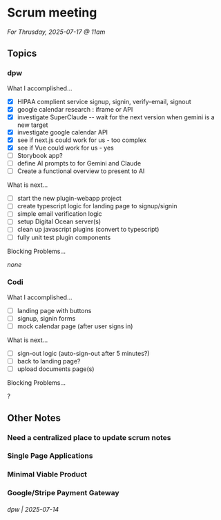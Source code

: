 # Scrum meeting

_For Thrusday, 2025-07-17 @ 11am_

## Topics

### dpw

What I accomplished...

* [x] HIPAA complient service signup, signin, verify-email, signout
* [x] google calendar research : iframe or API
* [X] investigate SuperClaude -- wait for the next version when gemini is a new target
* [x] investigate google calendar API
* [x] see if next.js could work for us - too complex
* [x] see if Vue could work for us - yes
* [ ] Storybook app?
* [ ] define AI prompts to for Gemini and Claude
* [ ] Create a functional overview to present to AI

What is next...

* [ ] start the new plugin-webapp project
* [ ] create typescript logic for landing page to signup/signin
* [ ] simple email verification logic
* [ ] setup Digital Ocean server(s)
* [ ] clean up javascript plugins (convert to typescript)
* [ ] fully unit test plugin components

Blocking Problems...

_none_

### Codi

What I accomplished...

* [ ] landing page with buttons
* [ ] signup, signin forms
* [ ] mock calendar page (after user signs in)

What is next...

* [ ] sign-out logic (auto-sign-out after 5 minutes?)
* [ ] back to landing page?
* [ ] upload documents page(s)

Blocking Problems...

?

## Other Notes

### Need a centralized place to update scrum notes

### Single Page Applications

### Minimal Viable Product

### Google/Stripe Payment Gateway

###### dpw | 2025-07-14
